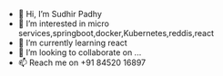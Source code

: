 - 👋 Hi, I’m Sudhir Padhy
- 👀 I’m interested in micro services,springboot,docker,Kubernetes,reddis,react
- 🌱 I’m currently learning react
- 💞️ I’m looking to collaborate on ...
- 📫 Reach me on +91 84520 16897

<!---
psudhir977/psudhir977 is a ✨ special ✨ repository because its `README.md` (this file) appears on your GitHub profile.
You can click the Preview link to take a look at your changes.
--->
